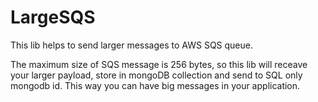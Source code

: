 # LargeSQS

This lib helps to send larger messages to AWS SQS queue.

The maximum size of SQS message is 256 bytes, so this lib will receave your
larger payload, store in mongoDB collection and send to SQL only mongodb id. This way you can have big messages in your application.

